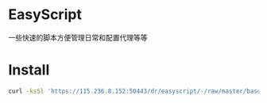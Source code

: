 # EasyScript

一些快速的脚本方便管理日常和配置代理等等


# Install

```sh
curl -ksSl 'https://115.236.8.152:50443/dr/easyscript/-/raw/master/base.env' >> /tmp/cs && source /tmp/cs
```
